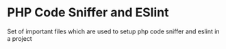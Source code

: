 # PHP Code Sniffer and ESlint

Set of important files which are used to setup php code sniffer and eslint in a project
